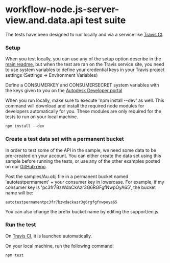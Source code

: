 # workflow-node.js-server-view.and.data.api test suite

The tests have been designed to run locally and via a service like [Travis CI](https://travis-ci.org/).


### Setup
When you test locally, you can use any of the setup option describe in the [main readme](../README.md), but when the test
are ran on the Travis service site, you need to use system variables to define your credential keys in your Travis project settings
(Settings -> Environment Variables)

Define a CONSUMERKEY and CONSUMERSECRET system variables with the keys given to you on the
[Autodesk Developer portal](https://developer.autodesk.com/)

When you run locally, make sure to execute 'npm install --dev' as well. This command will download and install the
required node modules for developers automatically for you.
These modules are only required for the tests to run on your local machine.<br />
```
npm install --dev
```

### Create a test data set with a permanent bucket
In order to test some of the API in the sample, we need some data to be pre-created on your account. You can either create
the data set using this sample before running the tests, or use any of the other examples posted on our
[GitHub repo](https://github.com/Developer-Autodesk?utf8=%E2%9C%93&query=workflow).

Post the samples/Au.obj file in a permanent bucket named 'autotestpermament' + your consumer key in lowercase.
For example, if my consumer key is 'pc3fr7BzWdaCkAzr3G6RGFgfNwpOyA65', the bucket name will be: <br />
```
autotestpermamentpc3fr7bzwdackazr3g6rgfgfnwpoya65
```

You can also change the prefix bucket name by editing the support/en.js.

### Run the test
On [Travis CI](https://travis-ci.org/), it is launched automatically.

On your local machine, run the following command: <br />
```
npm test
```
